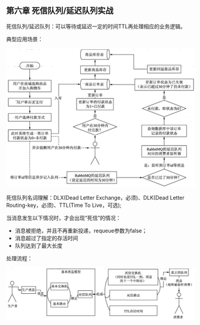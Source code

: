 ## 第六章 死信队列/延迟队列实战

死信队列/延迟队列：可以等待或延迟一定的时间TTL再处理相应的业务逻辑。

典型应用场景：

![](../image/死信队列应用场景.jpg)

死信队列名词理解：DLX(Dead Letter Exchange，必须)、DLK(Dead Letter Routing-key，必须)、TTL(Time To Live，可选);

当消息发生以下情况时，才会出现“死信”的情况：

- 消息被拒绝，并且不再重新投递，requeue参数为false；
- 消息超过了指定的存活时间
- 队列达到了最大长度

处理流程：

![](../image/死信队列处理流程.jpg)



